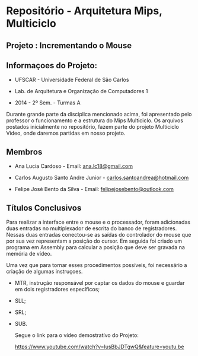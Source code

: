 Repositório - Arquitetura Mips, Multiciclo
=

  Projeto : Incrementando o Mouse
-


  Informaçoes do Projeto:
-

- UFSCAR - Universidade Federal de São Carlos


- Lab. de Arquitetura e Organização de Computadores 1


- 2014 - 2º Sem. - Turmas A

 Durante grande parte da disciplica mencionado acima, foi apresentado pelo professor o funcionamento e a estrutura do Mips    Multiciclo. 
 Os arquivos postados inicialmente no repositório, fazem parte do projeto Multiciclo Video, onde daremos partidas  em nosso  projeto.

Membros
-


- Ana Lucia Cardoso - Email: ana.lc18@gmail.com

- Carlos Augusto Santo Andre Junior - carlos.santoandrea@hotmail.com

- Felipe José Bento da Silva - Email: felipejosebento@outlook.com

Títulos Conclusivos 
-
  Para realizar a interface entre o mouse e o processador, foram adicionadas duas entradas no multiplexador de escrita do banco de registradores. Nessas duas entradas conectou-se as saídas do controlador do mouse que por sua vez representam a posição do cursor. Em seguida foi criado um programa em Assembly para calcular a posição que deve ser gravada na memória de vídeo. 
    
  Uma vez que para tornar esses procedimentos possíveis, foi necessário a criação de algumas instruçoes. 
  
- MTR, instrução responsável por captar os dados do mouse e guardar em dois registradores específicos;
- SLL;
- SRL;
- SUB.

  Segue o link para o vídeo demostratívo do Projeto:
  
    https://www.youtube.com/watch?v=lusBbJDTgwQ&feature=youtu.be
  






